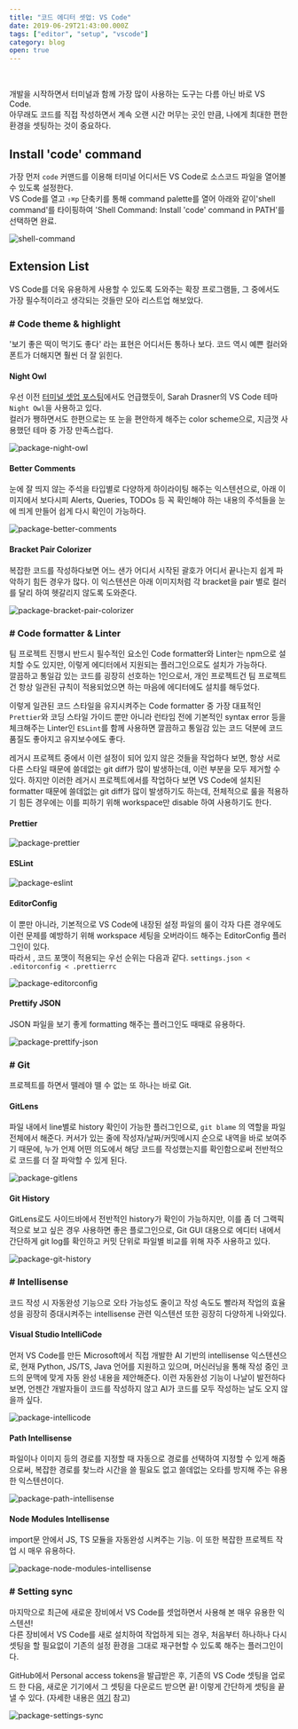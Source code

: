 ```yaml
---
title: "코드 에디터 셋업: VS Code"
date: 2019-06-29T21:43:00.000Z
tags: ["editor", "setup", "vscode"]
category: blog
open: true
---
```


<br />

개발을 시작하면서 터미널과 함께 가장 많이 사용하는 도구는 다름 아닌 바로 VS Code.  
아무래도 코드를 직접 작성하면서 계속 오랜 시간 머무는 곳인 만큼, 나에게 최대한 편한 환경을 셋팅하는 것이 중요하다.


## Install 'code' command

가장 먼저 `code` 커맨드를 이용해 터미널 어디서든 VS Code로 소스코드 파일을 열어볼 수 있도록 설정한다.  
VS Code를 열고 `⇧⌘p` 단축키를 통해 command palette를 열어 아래와 같이'shell command'를 타이핑하여 'Shell Command: Install 'code' command in PATH'를 선택하면 완료.  

![shell-command](/assets/shell-command.png)


## Extension List

VS Code를 더욱 유용하게 사용할 수 있도록 도와주는 확장 프로그램들, 그 중에서도 가장 필수적이라고 생각되는 것들만 모아 리스트업 해보았다.


### # Code theme & highlight

'보기 좋은 떡이 먹기도 좋다' 라는 표현은 어디서든 통하나 보다. 코드 역시 예쁜 컬러와 폰트가 더해지면 훨씬 더 잘 읽힌다.

#### Night Owl

우선 이전 [터미널 셋업 포스팅](/blog/macos-terminal-setup)에서도 언급했듯이, Sarah Drasner의 VS Code 테마 `Night Owl`을 사용하고 있다.  
컬러가 쨍하면서도 한편으로는 또 눈을 편안하게 해주는 color scheme으로, 지금껏 사용했던 테마 중 가장 만족스럽다.

![package-night-owl](/assets/package-night-owl.png) 

#### Better Comments

눈에 잘 띄지 않는 주석을 타입별로 다양하게 하이라이팅 해주는 익스텐션으로, 아래 이미지에서 보다시피 Alerts, Queries, TODOs 등 꼭 확인해야 하는 내용의 주석들을 눈에 띄게 만들어 쉽게 다시 확인이 가능하다.

![package-better-comments](/assets/package-better-comments.png)

#### Bracket Pair Colorizer

복잡한 코드를 작성하다보면 어느 샌가 어디서 시작된 괄호가 어디서 끝나는지 쉽게 파악하기 힘든 경우가 많다. 이 익스텐션은 아래 이미지처럼 각 bracket을 pair 별로 컬러를 달리 하여 헷갈리지 않도록 도와준다.

![package-bracket-pair-colorizer](/assets/package-bracket-pair-colorizer.png)


### # Code formatter & Linter

팀 프로젝트 진행시 반드시 필수적인 요소인 Code formatter와 Linter는 npm으로 설치할 수도 있지만, 이렇게 에디터에서 지원되는 플러그인으로도 설치가 가능하다.  
깔끔하고 통일감 있는 코드를 굉장히 선호하는 1인으로서, 개인 프로젝트건 팀 프로젝트건 항상 일관된 규칙이 적용되었으면 하는 마음에 에디터에도 설치를 해두었다.

이렇게 일관된 코드 스타일을 유지시켜주는 Code formatter 중 가장 대표적인 `Prettier`와 코딩 스타일 가이드 뿐만 아니라 런타임 전에 기본적인 syntax error 등을 체크해주는 Linter인 `ESLint`를 함께 사용하면 깔끔하고 통일감 있는 코드 덕분에 코드 품질도 좋아지고 유지보수에도 좋다. 

레거시 프로젝트 중에서 이런 설정이 되어 있지 않은 것들을 작업하다 보면, 항상 서로 다른 스타일 때문에 쓸데없는 git diff가 많이 발생하는데, 이런 부분을 모두 제거할 수 있다. 하지만 이러한 레거시 프로젝트에서를 작업하다 보면 VS Code에 설치된 formatter 때문에 쓸데없는 git diff가 많이 발생하기도 하는데, 전체적으로 룰을 적용하기 힘든 경우에는 이를 피하기 위해 workspace만 disable 하여 사용하기도 한다.

#### Prettier

![package-prettier](/assets/package-prettier.png)

#### ESLint

![package-eslint](/assets/package-eslint.png)  

#### EditorConfig

이 뿐만 아니라, 기본적으로 VS Code에 내장된 설정 파일의 룰이 각자 다른 경우에도 이런 문제를 예방하기 위해 workspace 세팅을 오버라이드 해주는 EditorConfig 플러그인이 있다.  
따라서 , 코드 포맷이 적용되는 우선 순위는 다음과 같다. `settings.json < .editorconfig < .prettierrc`

![package-editorconfig](/assets/package-editorconfig.png)

#### Prettify JSON

JSON 파일을 보기 좋게 formatting 해주는 플러그인도 때때로 유용하다.

![package-prettify-json](/assets/package-prettify-json.png) 


### # Git

프로젝트를 하면서 뗄레야 뗄 수 없는 또 하나는 바로 Git. 

#### GitLens

파일 내에서 line별로 history 확인이 가능한 플러그인으로, `git blame` 의 역할을 파일 전체에서 해준다.
커서가 있는 줄에 작성자/날짜/커밋메시지 순으로 내역을 바로 보여주기 때문에, 누가 언제 어떤 의도에서 해당 코드를 작성했는지를 확인함으로써 전반적으로 코드를 더 잘 파악할 수 있게 된다.

![package-gitlens](/assets/package-gitlens.png) 

#### Git History

GitLens로도 사이드바에서 전반적인 history가 확인이 가능하지만, 이를 좀 더 그랙픽적으로 보고 싶은 경우 사용하면 좋은 플로그인으로, Git GUI 대용으로 에디터 내에서 간단하게 git log를 확인하고 커밋 단위로 파일별 비교를 위해 자주 사용하고 있다.

![package-git-history](/assets/package-git-history.png) 


### # Intellisense

코드 작성 시 자동완성 기능으로 오타 가능성도 줄이고 작성 속도도 빨라져 작업의 효율성을 굉장히 증대시켜주는 intellisense 관련 익스텐션 또한 굉장히 다양하게 나와있다.

#### Visual Studio IntelliCode

먼저 VS Code를 만든 Microsoft에서 직접 개발한 AI 기반의 intellisense 익스텐션으로, 현재 Python, JS/TS, Java 언어를 지원하고 있으며, 머신러닝을 통해 작성 중인 코드의 문맥에 맞게 자동 완성 내용을 제안해준다. 이런 자동완성 기능이 나날이 발전하다 보면, 언젠간 개발자들이 코드를 작성하지 않고 AI가 코드를 모두 작성하는 날도 오지 않을까 싶다.

![package-intellicode](/assets/package-intellicode.png) 

#### Path Intellisense

파일이나 이미지 등의 경로를 지정할 때 자동으로 경로를 선택하여 지정할 수 있게 해줌으로써, 복잡한 경로를 찾느라 시간을 쓸 필요도 없고 쓸데없는 오타를 방지해 주는 유용한 익스텐션이다.

![package-path-intellisense](/assets/package-path-intellisense.png)

#### Node Modules Intellisense

import문 안에서 JS, TS 모듈을 자동완성 시켜주는 기능. 이 또한 복잡한 프로젝트 작업 시 매우 유용하다.

![package-node-modules-intellisense](/assets/package-node-modules-intellisense.png)


### # Setting sync

마지막으로 최근에 새로운 장비에서 VS Code를 셋업하면서 사용해 본 매우 유용한 익스텐션!  
다른 장비에서 VS Code를 새로 설치하여 작업하게 되는 경우, 처음부터 하나하나 다시 셋팅을 할 필요없이 기존의 설정 환경을 그대로 재구현할 수 있도록 해주는 플러그인이다.

GitHub에서 Personal access tokens을 발급받은 후, 기존의 VS Code 셋팅을 업로드 한 다음, 새로운 기기에서 그 셋팅을 다운로드 받으면 끝! 이렇게 간단하게 셋팅을 끝낼 수 있다. (자세한 내용은 [여기](https://itnext.io/settings-sync-with-vs-code-c3d4f126989) 참고)

![package-settings-sync](/assets/package-settings-sync.png)